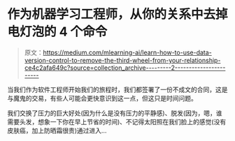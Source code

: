 # 作为机器学习工程师，从你的关系中去掉电灯泡的 4 个命令

> 原文：<https://medium.com/mlearning-ai/learn-how-to-use-data-version-control-to-remove-the-third-wheel-from-your-relationship-ce4c2afa649c?source=collection_archive---------2----------------------->

当我们作为软件工程师开始我们的旅程时，我们都签署了一份不成文的合同，这是与魔鬼的交易，有些人可能会更快意识到这一点，但这只是时间问题。

我们交换了压力的巨大好处(因为什么是没有压力的平静感)、脱发(因为，嗯，谁需要头发，想象一下你在早上节省的时间)、不记得太阳照在我们脸上的感觉(没有皮肤癌，加上防晒霜很贵)通过进入…